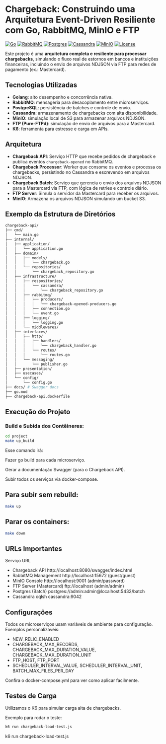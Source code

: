 # Chargeback: Construindo uma Arquitetura Event-Driven Resiliente com Go, RabbitMQ, MinIO e FTP

[![Go](https://img.shields.io/badge/Go-1.20+-blue)](https://golang.org)
[![RabbitMQ](https://img.shields.io/badge/RabbitMQ-Messaging-orange)](https://www.rabbitmq.com/)
[![Postgres](https://img.shields.io/badge/Postgres-15-blue)](https://www.postgresql.org/)
[![Cassandra](https://img.shields.io/badge/Cassandra-4.1-blue)](https://cassandra.apache.org/)
[![MinIO](https://img.shields.io/badge/MinIO-Storage-red)](https://min.io/)
[![License](https://img.shields.io/badge/license-MIT-green)](LICENSE)

Este projeto é uma **arquitetura completa e resiliente para processar chargebacks**, simulando o fluxo real de estornos em bancos e instituições financeiras, incluindo o envio de arquivos NDJSON via FTP para redes de pagamento (ex.: Mastercard).

## Tecnologias Utilizadas

- **Golang**: alto desempenho e concorrência nativa.
- **RabbitMQ**: mensageria para desacoplamento entre microserviços.
- **PostgreSQL**: persistência de batches e controle de envio.
- **Cassandra**: armazenamento de chargebacks com alta disponibilidade.
- **MinIO**: simulação local de S3 para armazenar arquivos NDJSON.
- **FTP (Pure-FTPd)**: simulação de envio de arquivos para a Mastercard.
- **K6**: ferramenta para estresse e carga em APIs.

## Arquitetura

- **Chargeback API**: Serviço HTTP que recebe pedidos de chargeback e publica eventos `chargeback-opened` no RabbitMQ.
- **Chargeback Processor**: Worker que consome os eventos e processa os chargebacks, persistindo no Cassandra e escrevendo em arquivos NDJSON.
- **Chargeback Batch**: Serviço que gerencia o envio dos arquivos NDJSON para a Mastercard via FTP, com lógica de retries e controle diário.
- **FTP Server**: Simula o servidor da Mastercard para receber os arquivos.
- **MinIO**: Armazena os arquivos NDJSON simulando um bucket S3.

## Exemplo da Estrutura de Diretórios
```bash
chargeback-api/
├── cmd/
│   └── main.go
├── internal/
│   ├── application/
│   │   └── application.go
│   ├── domain/
│   │   ├── models/
│   │   │   └── chargeback.go
│   │   └── repositories/
│   │       └── chargeback_repository.go
│   ├── infrastructure/
│   │   ├── respositories/
│   │   │   └── cassandra/
│   │   │       └── chargeback_repository.go
│   │   ├── rabbitmq/
│   │   │   ├── producers/
│   │   │   │   └── chargeback-opened-producers.go
│   │   │   ├── connection.go
│   │   │   └── event.go
│   │   ├── logging/
│   │   │   └── logging.go
│   │   └── middlewares/
│   ├── interfaces/
│   │   ├── http/
│   │   │   ├── handlers/
│   │   │   │   └── chargeback_handler.go
│   │   │   └── routes/
│   │   │       └── routes.go
│   │   └── messaging/
│   │       └── publisher.go
│   ├── presentation/
│   ├── usecases/
│   └── config/
│       └── config.go
├── docs/ # Swagger docs
├── go.mod
├── chargeback-api.dockerfile

```

## Execução do Projeto

### Build e Subida dos Contêineres:

```bash
cd project
make up_build
```
Esse comando irá:

Fazer go build para cada microserviço.

Gerar a documentação Swagger (para o Chargeback API).

Subir todos os serviços via docker-compose.

## Para subir sem rebuild:
```bash
make up
```

## Parar os containers:
```bash
make down
```

## URLs Importantes
Serviço	URL
- Chargeback API	http://localhost:8080/swagger/index.html
- RabbitMQ Management	http://localhost:15672 (guest/guest)
- MinIO Console	http://localhost:9001 (admin/password)
- FTP Server (Mastercard)	ftp://localhost (admin/admin)
- Postgres (Batch)	postgres://admin:admin@localhost:5432/batch
- Cassandra	cqlsh cassandra:9042

## Configurações
Todos os microserviços usam variáveis de ambiente para configuração. Exemplos personalizáveis:

- NEW_RELIC_ENABLED
- CHARGEBACK_MAX_RECORDS, CHARGEBACK_MAX_DURATION_VALUE, CHARGEBACK_MAX_DURATION_UNIT
- FTP_HOST, FTP_PORT
- SCHEDULER_INTERVAL_VALUE, SCHEDULER_INTERVAL_UNIT, BATCH_MAX_FILES_PER_DAY

Confira o docker-compose.yml para ver como aplicar facilmente.

## Testes de Carga
Utilizamos o K6 para simular carga alta de chargebacks.

Exemplo para rodar o teste:
```bash
k6 run chargeback-load-test.js
```
k6 run chargeback-load-test.js
